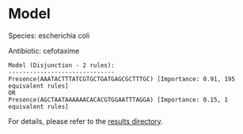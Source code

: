 
# Model

Species: escherichia coli

Antibiotic: cefotaxime

```
Model (Disjunction - 2 rules):
------------------------------
Presence(AAATACTTTATCGTGCTGATGAGCGCTTTGC) [Importance: 0.91, 195 equivalent rules]
OR
Presence(AGCTAATAAAAAACACACGTGGAATTTAGGA) [Importance: 0.15, 1 equivalent rules]

```

For details, please refer to the [results directory](../../../../../results/scm_b/escherichia%20coli/cefotaxime/repeat_0/).


